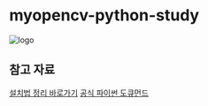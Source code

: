 # myopencv-python-study

![logo](https://opencv.org/assets/theme/logo.png)


## 참고 자료 


[설치법 정리 바로가기](https://github.com/gbox3d/how_to_install_opencv)
[공식 파이썬 도큐먼드](https://docs.opencv.org/4.0.0/d6/d00/tutorial_py_root.html)


